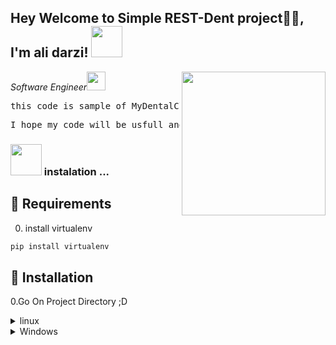 <h2>Hey Welcome to Simple REST-Dent project🙏🏻, I'm ali darzi! <img src="https://media.giphy.com/media/12oufCB0MyZ1Go/giphy.gif" width="50"></h2>
<img align='right' src="https://media.giphy.com/media/M9gbBd9nbDrOTu1Mqx/giphy.gif" width="230">
<p><em>Software Engineer<img src="https://media.giphy.com/media/WUlplcMpOCEmTGBtBW/giphy.gif" width="30">
</em></p>
<pre>this code is sample of MyDentalClinic App</pre>
<pre>I hope my code will be usfull and Hope you enjoy it </pre>


### <img src="https://media.giphy.com/media/VgCDAzcKvsR6OM0uWg/giphy.gif" width="50"> instalation ...

## 🤝 Requirements

0. install virtualenv
  ```bash
  pip install virtualenv
  ```

## 🚀 Installation

0.Go On Project Directory ;D

<details>
<summary>linux</summary>

1.make a virtual environment:

```zsh title="Terminal"
python -m venv vnev
```

2.active virtual environment:

```zsh title="Terminal"
source ./venv/bin/activate
```
3.install requirements in virtual

```zsh title="Terminal"
pip install -r requirements.txt
```
  

6.migrate to DB:
```zsh title="Terminal"
python manage.py migrate
```

</details>

<details>
<summary>Windows</summary>
1.make a virtual environment:

```zsh title="Terminal"
python -m venv vnev
```

2.active virtual environment:

```zsh title="Terminal"
.\venv\Script\activate
```
3.install requirements in virtual

```zsh title="Terminal"
pip install -r requirements.txt
```

6.migrate to DB:
```zsh title="Terminal"
python manage.py migrate
```


</details>






